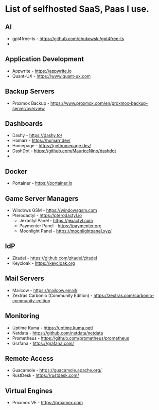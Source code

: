 # List of selfhosted SaaS, Paas I use.

## AI
- gpt4free-ts - https://github.com/chukowski/gpt4free-ts
- 
## Application Development
- Appwrite - https://appwrite.io
- Quant-UX - https://www.quant-ux.com

## Backup Servers
- Proxmox Backup - https://www.proxmox.com/en/proxmox-backup-server/overview

## Dashboards
- Dashy - https://dashy.to/
- Homarr - https://homarr.dev/
- Homepage - https://gethomepage.dev/
- DashDot - https://github.com/MauriceNino/dashdot
- 
  
## Docker
- Portainer - https://portainer.io

## Game Server Managers
- Windows GSM - https://windowsgsm.com
- Pterodactyl - https://pterodactyl.io
  - Jexactyl Panel - https://jexactyl.com
  - Paymenter Panel - https://paymenter.org
  - Moonlight Panel - https://moonlightpanel.xyz/

## IdP
- Zitadel - https://github.com/zitadel/zitadel
- Keycloak - https://keycloak.org

## Mail Servers
- Mailcow - https://mailcow.email/
- Zextras Carbonio (Community Edition) - https://zextras.com/carbonio-community-edition

## Monitoring
- Uptime Kuma - https://uptime.kuma.pet/
- Netdata - https://github.com/netdata/netdata
- Prometheus - https://github.com/prometheus/prometheus
- Grafana - https://grafana.com/
  
## Remote Access
- Guacamole - https://guacamole.apache.org/
- RustDesk - https://rustdesk.com/
  
## Virtual Engines
- Proxmox VE - https://proxmox.com




